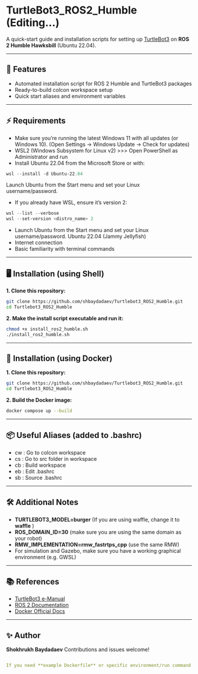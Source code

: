 ﻿# TurtleBot3_ROS2_Humble (Editing...)

A quick-start guide and installation scripts for setting up [TurtleBot3](https://emanual.robotis.com/docs/en/platform/turtlebot3/overview/) on **ROS 2 Humble Hawksbill** (Ubuntu 22.04).

---

## 🚀 Features

- Automated installation script for ROS 2 Humble and TurtleBot3 packages
- Ready-to-build colcon workspace setup
- Quick start aliases and environment variables

---

## ⚡ Requirements

- Make sure you’re running the latest Windows 11 with all updates (or Windows 10). (Open Settings → Windows Update → Check for updates)
- WSL2 (Windows Subsystem for Linux v2) >>> Open PowerShell as Administrator and run
- Install Ubuntu 22.04 from the Microsoft Store or with:

```powershell
wsl --install -d Ubuntu-22.04
```

Launch Ubuntu from the Start menu and set your Linux username/password.

- If you already have WSL, ensure it’s version 2:

```powershell
wsl --list --verbose
wsl --set-version <distro_name> 2
```

- Launch Ubuntu from the Start menu and set your Linux username/password.
Ubuntu 22.04 (Jammy Jellyfish)
- Internet connection
- Basic familiarity with terminal commands

---

## 🖥️ Installation (using Shell)

**1. Clone this repository:**

```bash
git clone https://github.com/shbaydadaev/Turtlebot3_ROS2_Humble.git
cd Turtlebot3_ROS2_Humble
```

**2. Make the install script executable and run it:**

```bash
chmod +x install_ros2_humble.sh
./install_ros2_humble.sh
```

---

## 🐳 Installation (using Docker)

**1. Clone this repository:**

```bash
git clone https://github.com/shbaydadaev/Turtlebot3_ROS2_Humble.git
cd Turtlebot3_ROS2_Humble
```

**2. Build the Docker image:**

```bash
docker compose up --build 
```

---

## 📦 Useful Aliases (added to .bashrc)

- cw : Go to colcon workspace
- cs : Go to src folder in workspace
- cb : Build workspace
- eb : Edit .bashrc
- sb : Source .bashrc

---

## 🛠️ Additional Notes

- **TURTLEBOT3_MODEL=burger** (If you are using waffle, change it to **waffle** )
- **ROS_DOMAIN_ID=30** (make sure you are using the same domain as your robot)
- **RMW_IMPLEMENTATION=rmw_fastrtps_cpp** (use the same RMW)
- For simulation and Gazebo, make sure you have a working graphical environment (e.g. GWSL)

---

## 📚 References

- [TurtleBot3 e-Manual](https://emanual.robotis.com/docs/en/platform/turtlebot3/overview/)
- [ROS 2 Documentation](https://docs.ros.org/en/humble/index.html)
- [Docker Official Docs](https://docs.docker.com/)

---

## ✨ Author

**Shokhrukh Baydadaev**
Contributions and issues welcome!

```yaml

If you need **example Dockerfile** or specific environment/run command for real robots, multi-container setups, or simulation, just ask!
```
